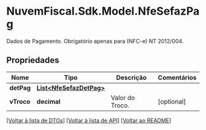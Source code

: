 # NuvemFiscal.Sdk.Model.NfeSefazPag
Dados de Pagamento. Obrigatório apenas para (NFC-e) NT 2012/004.

## Propriedades

Nome | Tipo | Descrição | Comentários
------------ | ------------- | ------------- | -------------
**detPag** | [**List&lt;NfeSefazDetPag&gt;**](NfeSefazDetPag.md) |  | 
**vTroco** | **decimal** | Valor do Troco. | [optional] 

[[Voltar à lista de DTOs]](../README.md#documentation-for-models) [[Voltar à lista de API]](../README.md#documentation-for-api-endpoints) [[Voltar ao README]](../README.md)

